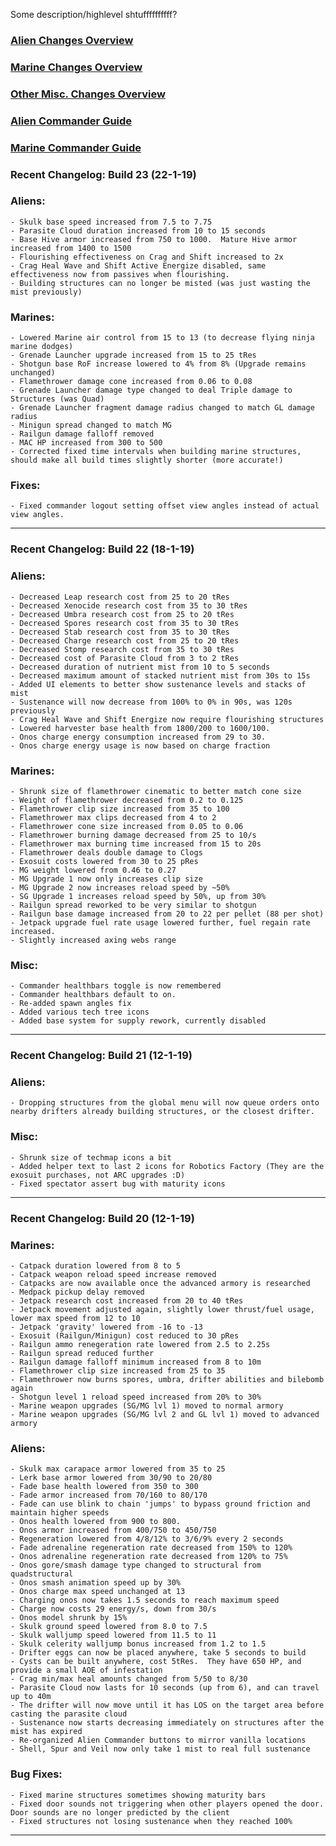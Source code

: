 Some description/highlevel shtuffffffffff?

### [Alien Changes Overview](https://xtoken.github.io/CompMod/webpages/alien_overview)

### [Marine Changes Overview](https://xtoken.github.io/CompMod/webpages/marine_overview)

### [Other Misc. Changes Overview](https://xtoken.github.io/CompMod/webpages/misc_overview)

### [Alien Commander Guide](https://xtoken.github.io/CompMod/webpages/alien_comm_guide)

### [Marine Commander Guide](https://xtoken.github.io/CompMod/webpages/marine_comm_guide)

### Recent Changelog: Build 23 (22-1-19)

### Aliens:
	- Skulk base speed increased from 7.5 to 7.75
	- Parasite Cloud duration increased from 10 to 15 seconds
	- Base Hive armor increased from 750 to 1000.  Mature Hive armor increased from 1400 to 1500
	- Flourishing effectiveness on Crag and Shift increased to 2x
	- Crag Heal Wave and Shift Active Energize disabled, same effectiveness now from passives when flourishing.
	- Building structures can no longer be misted (was just wasting the mist previously)
	
### Marines:
	- Lowered Marine air control from 15 to 13 (to decrease flying ninja marine dodges)
	- Grenade Launcher upgrade increased from 15 to 25 tRes
	- Shotgun base RoF increase lowered to 4% from 8% (Upgrade remains unchanged)
	- Flamethrower damage cone increased from 0.06 to 0.08
	- Grenade Launcher damage type changed to deal Triple damage to Structures (was Quad)
	- Grenade Launcher fragment damage radius changed to match GL damage radius
	- Minigun spread changed to match MG
	- Railgun damage falloff removed
	- MAC HP increased from 300 to 500
	- Corrected fixed time intervals when building marine structures, should make all build times slightly shorter (more accurate!)
	
### Fixes:
	- Fixed commander logout setting offset view angles instead of actual view angles.

***
### Recent Changelog: Build 22 (18-1-19)

### Aliens:
	- Decreased Leap research cost from 25 to 20 tRes
	- Decreased Xenocide research cost from 35 to 30 tRes
	- Decreased Umbra research cost from 25 to 20 tRes
	- Decreased Spores research cost from 35 to 30 tRes
	- Decreased Stab research cost from 35 to 30 tRes
	- Decreased Charge research cost from 25 to 20 tRes
	- Decreased Stomp research cost from 35 to 30 tRes
	- Decreased cost of Parasite Cloud from 3 to 2 tRes
	- Decreased duration of nutrient mist from 10 to 5 seconds
	- Decreased maximum amount of stacked nutrient mist from 30s to 15s
	- Added UI elements to better show sustenance levels and stacks of mist
	- Sustenance will now decrease from 100% to 0% in 90s, was 120s previously
	- Crag Heal Wave and Shift Energize now require flourishing structures
	- Lowered harvester base health from 1800/200 to 1600/100.
	- Onos charge energy consumption increased from 29 to 30.
	- Onos charge energy usage is now based on charge fraction
	
### Marines:
	- Shrunk size of flamethrower cinematic to better match cone size
	- Weight of flamethrower decreased from 0.2 to 0.125
	- Flamethrower clip size increased from 35 to 100
	- Flamethrower max clips decreased from 4 to 2
	- Flamethrower cone size increased from 0.05 to 0.06
	- Flamethrower burning damage decreased from 25 to 10/s
	- Flamethrower max burning time increased from 15 to 20s
	- Flamethrower deals double damage to Clogs
	- Exosuit costs lowered from 30 to 25 pRes
	- MG weight lowered from 0.46 to 0.27
	- MG Upgrade 1 now only increases clip size
	- MG Upgrade 2 now increases reload speed by ~50%
	- SG Upgrade 1 increases reload speed by 50%, up from 30%
	- Railgun spread reworked to be very similar to shotgun
	- Railgun base damage increased from 20 to 22 per pellet (88 per shot)
	- Jetpack upgrade fuel rate usage lowered further, fuel regain rate increased.
	- Slightly increased axing webs range
	
### Misc:
	- Commander healthbars toggle is now remembered
	- Commander healthbars default to on.
	- Re-added spawn angles fix
	- Added various tech tree icons
	- Added base system for supply rework, currently disabled
	
***
### Recent Changelog: Build 21 (12-1-19)

### Aliens:
	- Dropping structures from the global menu will now queue orders onto nearby drifters already building structures, or the closest drifter.
	
### Misc:
	- Shrunk size of techmap icons a bit
	- Added helper text to last 2 icons for Robotics Factory (They are the exosuit purchases, not ARC upgrades :D)
	- Fixed spectator assert bug with maturity icons

***
### Recent Changelog: Build 20 (12-1-19)

### Marines:
	- Catpack duration lowered from 8 to 5
	- Catpack weapon reload speed increase removed
	- Catpacks are now available once the advanced armory is researched
	- Medpack pickup delay removed
	- Jetpack research cost increased from 20 to 40 tRes
	- Jetpack movement adjusted again, slightly lower thrust/fuel usage, lower max speed from 12 to 10
	- Jetpack 'gravity' lowered from -16 to -13
	- Exosuit (Railgun/Minigun) cost reduced to 30 pRes
	- Railgun ammo renegeration rate lowered from 2.5 to 2.25s
	- Railgun spread reduced further
	- Railgun damage falloff minimum increased from 8 to 10m
	- Flamethrower clip size increased from 25 to 35
	- Flamethrower now burns spores, umbra, drifter abilities and bilebomb again
	- Shotgun level 1 reload speed increased from 20% to 30%
	- Marine weapon upgrades (SG/MG lvl 1) moved to normal armory
	- Marine weapon upgrades (SG/MG lvl 2 and GL lvl 1) moved to advanced armory

### Aliens:
	- Skulk max carapace armor lowered from 35 to 25
	- Lerk base armor lowered from 30/90 to 20/80
	- Fade base health lowered from 350 to 300
	- Fade armor increased from 70/160 to 80/170
	- Fade can use blink to chain 'jumps' to bypass ground friction and maintain higher speeds
	- Onos health lowered from 900 to 800.
	- Onos armor increased from 400/750 to 450/750
	- Regeneration lowered from 4/8/12% to 3/6/9% every 2 seconds
	- Fade adrenaline regeneration rate decreased from 150% to 120%
	- Onos adrenaline regeneration rate decreased from 120% to 75%
	- Onos gore/smash damage type changed to structural from quadstructural
	- Onos smash animation speed up by 30%
	- Onos charge max speed unchanged at 13
	- Charging onos now takes 1.5 seconds to reach maximum speed
	- Charge now costs 29 energy/s, down from 30/s
	- Onos model shrunk by 15%
	- Skulk ground speed lowered from 8.0 to 7.5
	- Skulk walljump speed lowered from 11.5 to 11
	- Skulk celerity walljump bonus increased from 1.2 to 1.5
	- Drifter eggs can now be placed anywhere, take 5 seconds to build
	- Cysts can be built anywhere, cost 5tRes.  They have 650 HP, and provide a small AOE of infestation
	- Crag min/max heal amounts changed from 5/50 to 8/30
	- Parasite Cloud now lasts for 10 seconds (up from 6), and can travel up to 40m
	- The drifter will now move until it has LOS on the target area before casting the parasite cloud
	- Sustenance now starts decreasing immediately on structures after the mist has expired
	- Re-organized Alien Commander buttons to mirror vanilla locations
	- Shell, Spur and Veil now only take 1 mist to real full sustenance
	
### Bug Fixes:
	- Fixed marine structures sometimes showing maturity bars
	- Fixed door sounds not triggering when other players opened the door.  Door sounds are no longer predicted by the client
	- Fixed structures not losing sustenance when they reached 100%
	
***